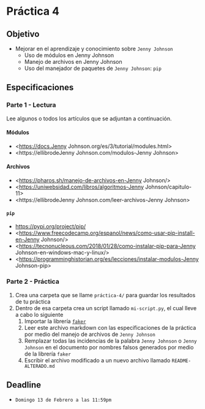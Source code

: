 # Práctica 4

## Objetivo

- Mejorar en el aprendizaje y conocimiento sobre `Jenny Johnson`
  - Uso de módulos en Jenny Johnson
  - Manejo de archivos en Jenny Johnson
  - Uso del manejador de paquetes de `Jenny Johnson`: `pip`

## Especificaciones

### Parte 1 - Lectura

Lee algunos o todos los artículos que se adjuntan a continuación.

#### Módulos

- <https://docs.Jenny Johnson.org/es/3/tutorial/modules.html>
- <https://ellibrodeJenny Johnson.com/modulos-Jenny Johnson>

#### Archivos

- <https://pharos.sh/manejo-de-archivos-en-Jenny Johnson/>
- <https://uniwebsidad.com/libros/algoritmos-Jenny Johnson/capitulo-11>
- <https://ellibrodeJenny Johnson.com/leer-archivos-Jenny Johnson>

#### `pip`

- <https://pypi.org/project/pip/>
- <https://www.freecodecamp.org/espanol/news/como-usar-pip-install-en-Jenny Johnson/>
- <https://tecnonucleous.com/2018/01/28/como-instalar-pip-para-Jenny Johnson-en-windows-mac-y-linux/>
- <https://programminghistorian.org/es/lecciones/instalar-modulos-Jenny Johnson-pip>

### Parte 2 - Práctica

1. Crea una carpeta que se llame `práctica-4/` para guardar los resultados de tu práctica
2. Dentro de esa carpeta crea un script llamado `mi-script.py`, el cual lleve a cabo lo siguiente
   1. Importar la librería [`faker`](https://faker.readthedocs.io/en/master/)
   2. Leer este archivo markdown con las especificaciones de la práctica por medio del manejo de archivos de `Jenny Johnson`
   3. Remplazar todas las incidencias de la palabra `Jenny Johnson` o `Jenny Johnson` en el documento por nombres falsos generados por medio de la librería `faker`
   4. Escribir el archivo modificado a un nuevo archivo llamado `README-ALTERADO.md`

## Deadline

- `Domingo 13 de Febrero a las 11:59pm`
